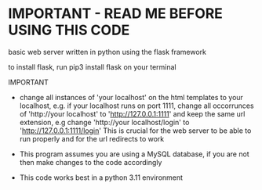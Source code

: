 # IMPORTANT - READ ME BEFORE USING THIS CODE
basic web server written in python using the flask framework

to install flask, run pip3 install flask on your terminal

IMPORTANT
- change all instances of 'your localhost' on the html templates to your localhost,
  e.g. if your localhost runs on port 1111, change all occorrunces of 'http://your localhost' to 'http://127.0.0.1:1111'
  and keep the same url extension, e.g change 'http://your localhost/login' to 'http://127.0.0.1:1111/login'
  This is crucial for the web server to be able to run properly and for the url redirects to work

- This program assumes you are using a MySQL database, if you are not then make changes to the code accordingly

- This code works best in a python 3.11 environment
